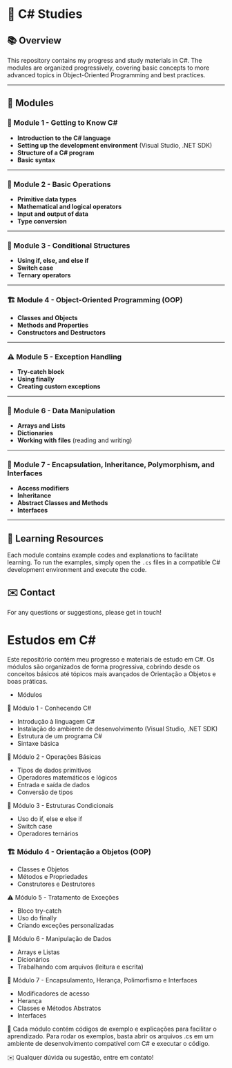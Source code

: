 # 🌟 C# Studies

## 📚 Overview
This repository contains my progress and study materials in C#. The modules are organized progressively, covering basic concepts to more advanced topics in Object-Oriented Programming and best practices.

---

## 📑 Modules

### 📌 Module 1 - Getting to Know C#
- **Introduction to the C# language**
- **Setting up the development environment** (Visual Studio, .NET SDK)
- **Structure of a C# program**
- **Basic syntax**

---

### 🔢 Module 2 - Basic Operations
- **Primitive data types**
- **Mathematical and logical operators**
- **Input and output of data**
- **Type conversion**

---

### 🔄 Module 3 - Conditional Structures
- **Using if, else, and else if**
- **Switch case**
- **Ternary operators**

---

### 🏗️ Module 4 - Object-Oriented Programming (OOP)
- **Classes and Objects**
- **Methods and Properties**
- **Constructors and Destructors**

---

### ⚠️ Module 5 - Exception Handling
- **Try-catch block**
- **Using finally**
- **Creating custom exceptions**

---

### 📂 Module 6 - Data Manipulation
- **Arrays and Lists**
- **Dictionaries**
- **Working with files** (reading and writing)

---

### 🔑 Module 7 - Encapsulation, Inheritance, Polymorphism, and Interfaces
- **Access modifiers**
- **Inheritance**
- **Abstract Classes and Methods**
- **Interfaces**

---

## 🚀 Learning Resources
Each module contains example codes and explanations to facilitate learning. To run the examples, simply open the `.cs` files in a compatible C# development environment and execute the code.



## ✉️ Contact
For any questions or suggestions, please get in touch!



<h1> Estudos em C#</h1>


Este repositório contém meu progresso e materiais de estudo em C#. Os módulos são organizados de forma progressiva, cobrindo desde os conceitos básicos até tópicos mais avançados de Orientação a Objetos e boas práticas.

 - Módulos

📌 Módulo 1 - Conhecendo C#
- Introdução à linguagem C#
- Instalação do ambiente de desenvolvimento (Visual Studio, .NET SDK)
- Estrutura de um programa C#
- Sintaxe básica

 🔢 Módulo 2 - Operações Básicas
- Tipos de dados primitivos
- Operadores matemáticos e lógicos
- Entrada e saída de dados
- Conversão de tipos

 🔄 Módulo 3 - Estruturas Condicionais
- Uso do if, else e else if
- Switch case
- Operadores ternários

### 🏗️ Módulo 4 - Orientação a Objetos (OOP)
- Classes e Objetos
- Métodos e Propriedades
- Construtores e Destrutores

⚠️ Módulo 5 - Tratamento de Exceções
- Bloco try-catch
- Uso do finally
- Criando exceções personalizadas

 📂 Módulo 6 - Manipulação de Dados
- Arrays e Listas
- Dicionários
- Trabalhando com arquivos (leitura e escrita)

 🔑 Módulo 7 - Encapsulamento, Herança, Polimorfismo e Interfaces
- Modificadores de acesso
- Herança
- Classes e Métodos Abstratos
- Interfaces

 🚀 Cada módulo contém códigos de exemplo e explicações para facilitar o aprendizado. Para rodar os exemplos, basta abrir os arquivos .cs em um ambiente de desenvolvimento compatível com C# e executar o código.


✉️ Qualquer dúvida ou sugestão, entre em contato!